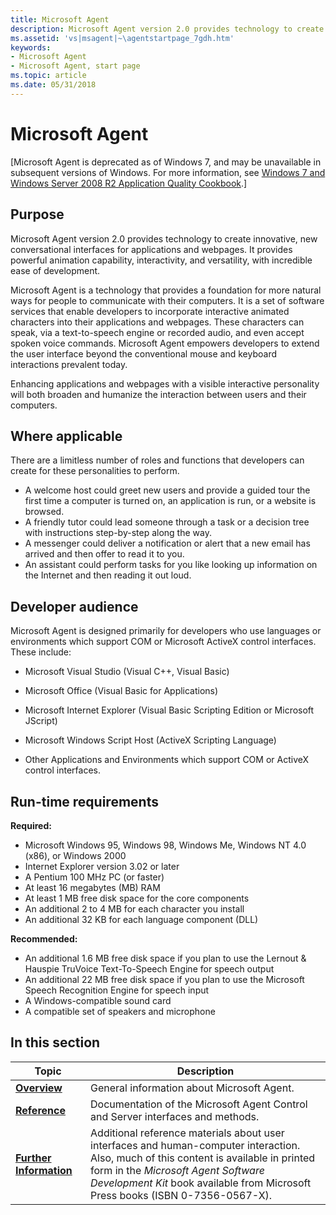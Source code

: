 ```yaml
---
title: Microsoft Agent
description: Microsoft Agent version 2.0 provides technology to create innovative, new conversational interfaces for applications and webpages.
ms.assetid: 'vs|msagent|~\agentstartpage_7gdh.htm'
keywords:
- Microsoft Agent
- Microsoft Agent, start page
ms.topic: article
ms.date: 05/31/2018
---
```


# Microsoft Agent

\[Microsoft Agent is deprecated as of Windows 7, and may be unavailable in subsequent versions of Windows. For more information, see [Windows 7 and Windows Server 2008 R2 Application Quality Cookbook](http://archive.msdn.microsoft.com/Windows7AppQuality).\]

## Purpose

Microsoft Agent version 2.0 provides technology to create innovative, new conversational interfaces for applications and webpages. It provides powerful animation capability, interactivity, and versatility, with incredible ease of development.

Microsoft Agent is a technology that provides a foundation for more natural ways for people to communicate with their computers. It is a set of software services that enable developers to incorporate interactive animated characters into their applications and webpages. These characters can speak, via a text-to-speech engine or recorded audio, and even accept spoken voice commands. Microsoft Agent empowers developers to extend the user interface beyond the conventional mouse and keyboard interactions prevalent today.

Enhancing applications and webpages with a visible interactive personality will both broaden and humanize the interaction between users and their computers.

## Where applicable

There are a limitless number of roles and functions that developers can create for these personalities to perform.

-   A welcome host could greet new users and provide a guided tour the first time a computer is turned on, an application is run, or a website is browsed.
-   A friendly tutor could lead someone through a task or a decision tree with instructions step-by-step along the way.
-   A messenger could deliver a notification or alert that a new email has arrived and then offer to read it to you.
-   An assistant could perform tasks for you like looking up information on the Internet and then reading it out loud.

## Developer audience

Microsoft Agent is designed primarily for developers who use languages or environments which support COM or Microsoft ActiveX control interfaces. These include:

-   Microsoft Visual Studio (Visual C++, Visual Basic)

-   Microsoft Office (Visual Basic for Applications)

-   Microsoft Internet Explorer (Visual Basic Scripting Edition or Microsoft JScript)

-   Microsoft Windows Script Host (ActiveX Scripting Language)

-   Other Applications and Environments which support COM or ActiveX control interfaces.

## Run-time requirements

**Required:**

-   Microsoft Windows 95, Windows 98, Windows Me, Windows NT 4.0 (x86), or Windows 2000
-   Internet Explorer version 3.02 or later
-   A Pentium 100 MHz PC (or faster)
-   At least 16 megabytes (MB) RAM
-   At least 1 MB free disk space for the core components
-   An additional 2 to 4 MB for each character you install
-   An additional 32 KB for each language component (DLL)

**Recommended:**

-   An additional 1.6 MB free disk space if you plan to use the Lernout & Hauspie TruVoice Text-To-Speech Engine for speech output
-   An additional 22 MB free disk space if you plan to use the Microsoft Speech Recognition Engine for speech input
-   A Windows-compatible sound card
-   A compatible set of speakers and microphone

## In this section



| Topic                                                          | Description                                                                                                                                                                                                                                                                          |
|----------------------------------------------------------------|--------------------------------------------------------------------------------------------------------------------------------------------------------------------------------------------------------------------------------------------------------------------------------------|
| [**Overview**](introduction-to-microsoft-agent.md)<br/> | General information about Microsoft Agent. <br/>                                                                                                                                                                                                                               |
| [**Reference**](programming-microsoft-agent.md)<br/>    | Documentation of the Microsoft Agent Control and Server interfaces and methods.<br/>                                                                                                                                                                                           |
| [**Further Information**](bibliography.md)<br/>         | Additional reference materials about user interfaces and human-computer interaction.<br/> Also, much of this content is available in printed form in the *Microsoft Agent Software Development Kit* book available from Microsoft Press books (ISBN 0-7356-0567-X).<br/> |



 

 

 





